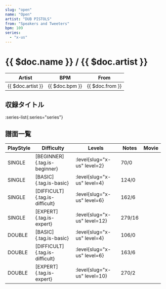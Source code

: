 ```yaml
---
slug: "open"
name: "Open"
artist: "DUB PISTOLS"
from: "Speakers and Tweeters"
bpm: 109
series:
  - "x-us"
---
```


# {{ $doc.name }} / {{ $doc.artist }}

|Artist|BPM|From|
|------|---|----|
|{{ $doc.artist }}|{{ $doc.bpm }}|{{ $doc.from }}|

## 収録タイトル

:series-list{:series="series"}

## 譜面一覧

|PlayStyle|Difficulty|Levels|Notes|Movie|
|---------|----------|------|-----|-----|
|SINGLE|[BEGINNER]{.tag.is-beginner}|<div class="field is-grouped is-grouped-multiline"> :level{slug="x-us" level=2}</div>|70/0||
|SINGLE|[BASIC]{.tag.is-basic}|<div class="field is-grouped is-grouped-multiline"> :level{slug="x-us" level=4}</div>|124/0||
|SINGLE|[DIFFICULT]{.tag.is-difficult}|<div class="field is-grouped is-grouped-multiline"> :level{slug="x-us" level=6}</div>|162/6||
|SINGLE|[EXPERT]{.tag.is-expert}|<div class="field is-grouped is-grouped-multiline"> :level{slug="x-us" level=12}</div>|279/16||
|DOUBLE|[BASIC]{.tag.is-basic}|<div class="field is-grouped is-grouped-multiline"> :level{slug="x-us" level=4}</div>|106/0||
|DOUBLE|[DIFFICULT]{.tag.is-difficult}|<div class="field is-grouped is-grouped-multiline"> :level{slug="x-us" level=6}</div>|163/6||
|DOUBLE|[EXPERT]{.tag.is-expert}|<div class="field is-grouped is-grouped-multiline"> :level{slug="x-us" level=10}</div>|270/2||

